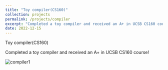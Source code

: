 ```yaml
---
title: "Toy compiler(CS160)"
collection: projects
permalink: /projects/compiler
excerpt: "Completed a toy compiler and received an A+ in UCSB CS160 course!"
date: 2022-12-15
---
```

Toy compiler(CS160)

Completed a toy compiler and received an A+ in UCSB CS160 course!

![compiler1](http://jinjinhe2001.github.io/images/compiler1.jpg)
